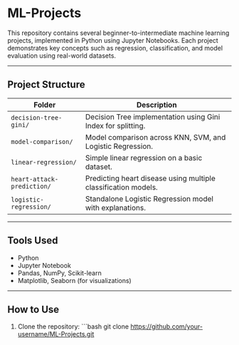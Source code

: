 # ML-Projects 

This repository contains several beginner-to-intermediate machine learning projects, implemented in Python using Jupyter Notebooks. Each project demonstrates key concepts such as regression, classification, and model evaluation using real-world datasets.

------------------------------------------------------------------------

##  Project Structure

| Folder | Description |
|----------------------------|--------------------------------------------|
| `decision-tree-gini/` | Decision Tree implementation using Gini Index for splitting. |
| `model-comparison/` | Model comparison across KNN, SVM, and Logistic Regression. |
| `linear-regression/` | Simple linear regression on a basic dataset. |
| `heart-attack-prediction/` | Predicting heart disease using multiple classification models. |
| `logistic-regression/` | Standalone Logistic Regression model with explanations. |

------------------------------------------------------------------------

##  Tools Used

-   Python
-   Jupyter Notebook
-   Pandas, NumPy, Scikit-learn
-   Matplotlib, Seaborn (for visualizations)

------------------------------------------------------------------------

##  How to Use

1.  Clone the repository: \`\`\`bash git clone <https://github.com/your-username/ML-Projects.git>

